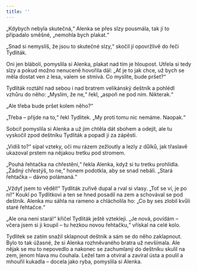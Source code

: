 ```yaml
---
title: ''
---
```


„Kdybych nebyla skutečná,“ Alenka se přes slzy pousmála, tak jí to připadalo směšné, „nemohla bych plakat.“

„Snad si nemyslíš, že jsou to skutečné slzy,“ skočil jí opovržlivě do řeči Tydliták.

Oni jen blábolí, pomyslila si Alenka, plakat nad tím je hloupost. Utřela si tedy slzy a pokud možno nenuceně hovořila dál: „Ať je to jak chce, už bych se měla dostat ven z lesa, valem se stmívá. Co myslíte, bude pršet?“

Tydliták roztáhl nad sebou i nad bratrem velikánský deštník a pohlédl vzhůru do něho: „Myslím, že ne,“ řekl, „aspoň ne pod ním. Nikterak.“

„Ale třeba bude pršet kolem něho?“

„Třeba – přijde na to,“ řekl Tydlitek. „My proti tomu nic nemáme. Naopak.“

Sobci! pomyslila si Alenka a už jim chtěla dát sbohem a odejít, ale tu vyskočil zpod deštníku Tydliták a popadl ji za zápěstí.

„Vidíš to?“ sípal vzteky, oči mu rázem zežloutly a lezly z důlků, jak třaslavě ukazoval prstem na nějakou tretku pod stromem.

„Pouhá řehtačka na chřestění,“ řekla Alenka, když si tu tretku prohlídla. „Žádný chřestýš, to ne,“ honem podotkla, aby se snad nebáli. „Stará řehtačka – dávno polámaná.“

„Vždyť jsem to věděl!“ Tydliták zuřivě dupal a rval si vlasy. „Toť se ví, je po ní!“ Koukl po Tydlitkovi a ten se hned posadil na zem a schovával se pod deštník. Alenka mu sáhla na rameno a chlácholila ho: „Co by ses zlobil kvůli staré řehtačce.“

„Ale ona není stará!“ křičel Tydliták ještě vztekleji. „Je nová, povídám – včera jsem si ji koupil – tu hezkou novou řehtačku,“ vřískal na celé kolo.

Tydlitek se zatím snažil sklapnout deštník a sám se do něho zaklapnout. Bylo to tak úžasné, že si Alenka rozhněvaného bratra už nevšímala. Ale nějak se mu to nepovedlo a nakonec se zachumlaný do deštníku skulil na zem, jenom hlava mu čouhala. Ležel tam a otvíral a zavíral ústa a poulil a mhouřil kukadla – docela jako ryba, pomyslila si Alenka.
